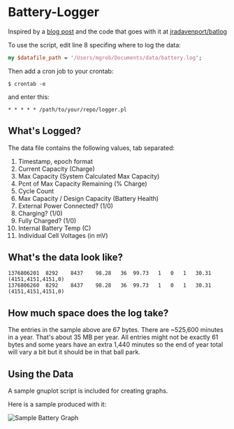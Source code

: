 Battery-Logger
==============

Inspired by a [blog post](http://www.ifweassume.com/2013/08/the-de-evolution-of-my-laptop-battery.html) and the code that goes with it at [jradavenport/batlog](https://github.com/jradavenport/batlog)

To use the script, edit line 8 specifing where to log the data:

```perl
my $datafile_path = '/Users/mgreb/Documents/data/battery.log';
```

Then add a cron job to your crontab:

    $ crontab -e

and enter this:

    * * * * * /path/to/your/repo/logger.pl

What's Logged?
--------------

The data file contains the following values, tab separated:

1. Timestamp, epoch format
1. Current Capacity (Charge)
1. Max Capacity (System Calculated Max Capacity)
1. Pcnt of Max Capacity Remaining (% Charge)
1. Cycle Count
1. Max Capacity / Design Capacity (Battery Health)
1. External Power Connected? (1/0)
1. Charging? (1/0)
1. Fully Charged? (1/0)
1. Internal Battery Temp (C)
1. Individual Cell Voltages (in mV)

What's the data look like?
--------------------------
```
1376806201	8292	8437	98.28	36	99.73	1	0	1	30.31	(4151,4151,4151,0)
1376806260	8292	8437	98.28	36	99.73	1	0	1	30.31	(4151,4151,4151,0)
```

How much space does the log take?
---------------------------------
The entries in the sample above are 67 bytes.  There are ~525,600 minutes in a year.  That's about 35 MB per year.  All entries might not be exactly 61 bytes
and some years have an extra 1,440 minutes so the end of year total will vary
a bit but it should be in that ball park.

Using the Data
--------------
A sample gnuplot script is included for creating graphs.

Here is a sample produced with it:

![Sample Battery Graph](http://thegrebs.com/~michael/battery_health.png "Sample Battery Graph")

